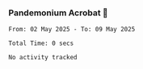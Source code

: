 ### Pandemonium Acrobat 🤸

<!--START_SECTION:waka-->

```all_time
From: 02 May 2025 - To: 09 May 2025

Total Time: 0 secs

No activity tracked
```

<!--END_SECTION:waka-->
